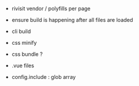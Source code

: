 
- rivisit vendor / polyfills per page
- ensure build is happening after all files are loaded
- cli build
- css minify
- css bundle ?


- .vue files
- config.include : glob array
